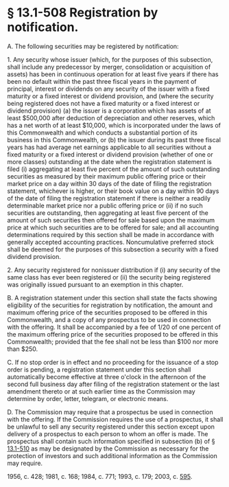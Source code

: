 # § 13.1-508 Registration by notification.

<p>A. The following securities may be registered by notification:</p><p>1. Any security whose issuer (which, for the purposes of this subsection, shall include any predecessor by merger, consolidation or acquisition of assets) has been in continuous operation for at least five years if there has been no default within the past three fiscal years in the payment of principal, interest or dividends on any security of the issuer with a fixed maturity or a fixed interest or dividend provision, and (where the security being registered does not have a fixed maturity or a fixed interest or dividend provision) (a) the issuer is a corporation which has assets of at least $500,000 after deduction of depreciation and other reserves, which has a net worth of at least $10,000, which is incorporated under the laws of this Commonwealth and which conducts a substantial portion of its business in this Commonwealth, or (b) the issuer during its past three fiscal years has had average net earnings applicable to all securities without a fixed maturity or a fixed interest or dividend provision (whether of one or more classes) outstanding at the date when the registration statement is filed (i) aggregating at least five percent of the amount of such outstanding securities as measured by their maximum public offering price or their market price on a day within 30 days of the date of filing the registration statement, whichever is higher, or their book value on a day within 90 days of the date of filing the registration statement if there is neither a readily determinable market price nor a public offering price or (ii) if no such securities are outstanding, then aggregating at least five percent of the amount of such securities then offered for sale based upon the maximum price at which such securities are to be offered for sale; and all accounting determinations required by this section shall be made in accordance with generally accepted accounting practices. Noncumulative preferred stock shall be deemed for the purposes of this subsection a security with a fixed dividend provision.</p><p>2. Any security registered for nonissuer distribution if (i) any security of the same class has ever been registered or (ii) the security being registered was originally issued pursuant to an exemption in this chapter.</p><p>B. A registration statement under this section shall state the facts showing eligibility of the securities for registration by notification, the amount and maximum offering price of the securities proposed to be offered in this Commonwealth, and a copy of any prospectus to be used in connection with the offering. It shall be accompanied by a fee of 1/20 of one percent of the maximum offering price of the securities proposed to be offered in this Commonwealth; provided that the fee shall not be less than $100 nor more than $250.</p><p>C. If no stop order is in effect and no proceeding for the issuance of a stop order is pending, a registration statement under this section shall automatically become effective at three o'clock in the afternoon of the second full business day after filing of the registration statement or the last amendment thereto or at such earlier time as the Commission may determine by order, letter, telegram, or electronic means.</p><p>D. The Commission may require that a prospectus be used in connection with the offering. If the Commission requires the use of a prospectus, it shall be unlawful to sell any security registered under this section except upon delivery of a prospectus to each person to whom an offer is made. The prospectus shall contain such information specified in subsection (b) of § <a href='http://law.lis.virginia.gov/vacode/13.1-510/'>13.1-510</a> as may be designated by the Commission as necessary for the protection of investors and such additional information as the Commission may require.</p><p>1956, c. 428; 1981, c. 168; 1984, c. 771; 1993, c. 179; 2003, c. <a href='http://lis.virginia.gov/cgi-bin/legp604.exe?031+ful+CHAP0595'>595</a>.</p>